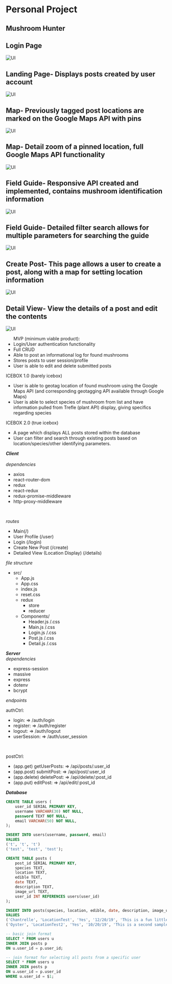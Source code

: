 # **Personal Project**

## Mushroom Hunter

## Login Page
![UI](./public/s1.png?raw=true "Screen shot")

## Landing Page- Displays posts created by user account
![UI](./public/s2.png?raw=true "Screen shot")

## Map- Previously tagged post locations are marked on the Google Maps API with pins
![UI](./public/s3.png?raw=true "Screen shot")

## Map- Detail zoom of a pinned location, full Google Maps API functionality
![UI](./public/s4.png?raw=true "Screen shot")

## Field Guide- Responsive API created and implemented, contains mushroom identification information
![UI](./public/s5.png?raw=true "Screen shot")

## Field Guide- Detailed filter search allows for multiple parameters for searching the guide
![UI](./public/s6.png?raw=true "Screen shot")

## Create Post- This page allows a user to create a post, along with a map for setting location information
![UI](./public/s7.png?raw=true "Screen shot")

## Detail View- View the details of a post and edit the contents
![UI](./public/s8.png?raw=true "Screen shot")

<ul>
MVP (minimum viable product): 
<li>Login/User authentication functionality</li>
<li>Full CRUD</li>
<li>Able to post an informational log for found mushrooms</li>
<li>Stores posts to user session/profile</li>
<li>User is able to edit and delete submitted posts</li>

</ul>

ICEBOX 1.0 (barely icebox)

- User is able to geotag location of found mushroom using the Google Maps API (and corresponding geotagging API available through Google Maps)
- User is able to select species of mushroom from list and have information pulled from Trefle (plant API) display, giving specifics regarding species

ICEBOX 2.0 (true icebox)

- A page which displays ALL posts stored within the database
- User can filter and search through existing posts based on location/species/other identifying parameters. 

***Client***
<br/><br/>
*dependencies*
- axios
- react-router-dom
- redux
- react-redux
- redux-promise-middleware
- http-proxy-middleware
<br/>

*routes*
- Main(/)
- User Profile (/user)
- Login (/login)
- Create New Post (/create)
- Detailed View (Location Display) (/details)


*file structure*
- src/
    - App.js
    - App.css
    - index.js
    - reset.css
    - redux
        - store
        - reducer 
    - Components/
        - Header.js /.css
        - Main.js /.css 
        - Login.js /.css
        - Post.js /.css
        - Detail.js /.css
        


***Server*** 
<br/>
*dependencies*
- express-session
- massive 
- express
- dotenv
- bcrypt

*endpoints*
<br/>

authCtrl:
- login: => /auth/login
- register: => /auth/register
- logout: => /auth/logout
- userSession: => /auth/user_session
<br/>

postCtrl:
- (app.get) getUserPosts: => /api/posts/:user_id
- (app.post) submitPost: => /api/post/:user_id
- (app.delete) deletePost: => /api/delete/:post_id
- (app.put) editPost: => /api/edit/:post_id


***Database***

```sql
CREATE TABLE users (
    user_id SERIAL PRIMARY KEY,
    username VARCHAR(30) NOT NULL,
    password TEXT NOT NULL,
    email VARCHAR(50) NOT NULL,
);

INSERT INTO users(username, password, email)
VALUES 
('t', 't', 't')
('test', 'test', 'test');

CREATE TABLE posts (
    post_id SERIAL PRIMARY KEY,
    species TEXT,
    location TEXT,
    edible TEXT,
    date TEXT,
    description TEXT,
    image_url TEXT,
    user_id INT REFERENCES users(user_id)
);

INSERT INTO posts(species, location, edible, date, description, image_url, user_id)
VALUES 
('Chantrelle', 'LocationTest', 'Yes', '12/20/19', 'This is a fun little sample description', 'https://img.webmd.com/dtmcms/live/webmd/consumer_assets/site_images/articles/health_tools/all_about_mushrooms_slideshow/493ss_thinkstock_rf_poisonous_mushroom.jpg', 1),
('Oyster', 'LocationTest2', 'Yes', '10/20/19', 'This is a second sample description', 'https://img.webmd.com/dtmcms/live/webmd/consumer_assets/site_images/articles/health_tools/all_about_mushrooms_slideshow/493ss_thinkstock_rf_poisonous_mushroom.jpg', 2);

-- basic join format
SELECT * FROM users u
INNER JOIN posts p
ON u.user_id = p.user_id;

-- join format for selecting all posts from a specific user
SELECT * FROM users u
INNER JOIN posts p
ON u.user_id = p.user_id
WHERE u.user_id = $1;
```

